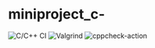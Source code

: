 # miniproject_c-
![C/C++ CI](https://github.com/99002606/miniproject_c-/workflows/C/C++%20CI/badge.svg?branch=main)
![Valgrind](https://github.com/99002606/miniproject_c-/workflows/Valgrind/badge.svg)
![cppcheck-action](https://github.com/99002606/miniproject_c-/workflows/cppcheck-action/badge.svg?branch=main)
